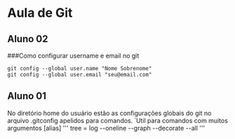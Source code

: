 # Aula de Git

## Aluno 02

###Como configurar username e email no git

```
git config --global user.name "Nome Sobrenome"
git config --global user.email "seu@email.com"
```

## Aluno 01

No diretório home do usuário estão as configurações globais do git no arquivo .gitconfig
apelidos para comandos.
 ́
Util para comandos com muitos argumentos
[alias]
'''
tree = log --oneline --graph --decorate --all
'''
